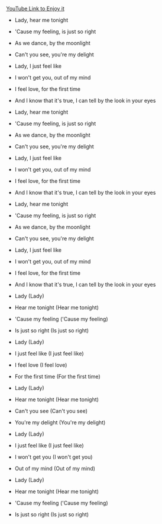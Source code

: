 [YouTube Link to Enjoy it](https://www.youtube.com/watch?v=vRB1MLGEHSc)

- Lady, hear me tonight
- 'Cause my feeling, is just so right
- As we dance, by the moonlight
- Can't you see, you're my delight
- Lady, I just feel like
- I won't get you, out of my mind
- I feel love, for the first time
- And I know that it's true, I can tell by the look in your eyes

- Lady, hear me tonight
- 'Cause my feeling, is just so right
- As we dance, by the moonlight
- Can't you see, you're my delight
- Lady, I just feel like
- I won't get you, out of my mind
- I feel love, for the first time
- And I know that it's true, I can tell by the look in your eyes

- Lady, hear me tonight
- 'Cause my feeling, is just so right
- As we dance, by the moonlight
- Can't you see, you're my delight
- Lady, I just feel like
- I won't get you, out of my mind
- I feel love, for the first time
- And I know that it's true, I can tell by the look in your eyes

- Lady (Lady)
- Hear me tonight (Hear me tonight)
- 'Cause my feeling ('Cause my feeling)
- Is just so right (Is just so right)

- Lady (Lady)
- I just feel like (I just feel like)
- I feel love (I feel love)
- For the first time (For the first time)

- Lady (Lady)
- Hear me tonight (Hear me tonight)
- Can't you see (Can't you see)
- You're my delight (You're my delight)

- Lady (Lady)
- I just feel like (I just feel like)
- I won't get you (I won't get you)
- Out of my mind (Out of my mind)

- Lady (Lady)
- Hear me tonight (Hear me tonight)
- 'Cause my feeling ('Cause my feeling)
- Is just so right (Is just so right)